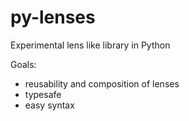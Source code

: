 # py-lenses
Experimental lens like library in Python

Goals:
- reusability and composition of lenses
- typesafe
- easy syntax


